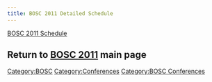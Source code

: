```yaml
---
title: BOSC 2011 Detailed Schedule
---
```


[ BOSC 2011 Schedule](BOSC_2011_Schedule "wikilink")

Return to **[ BOSC 2011](BOSC_2011 "wikilink")** main page
----------------------------------------------------------

<Category:BOSC> <Category:Conferences> [Category:BOSC
Conferences](Category:BOSC_Conferences "wikilink")

